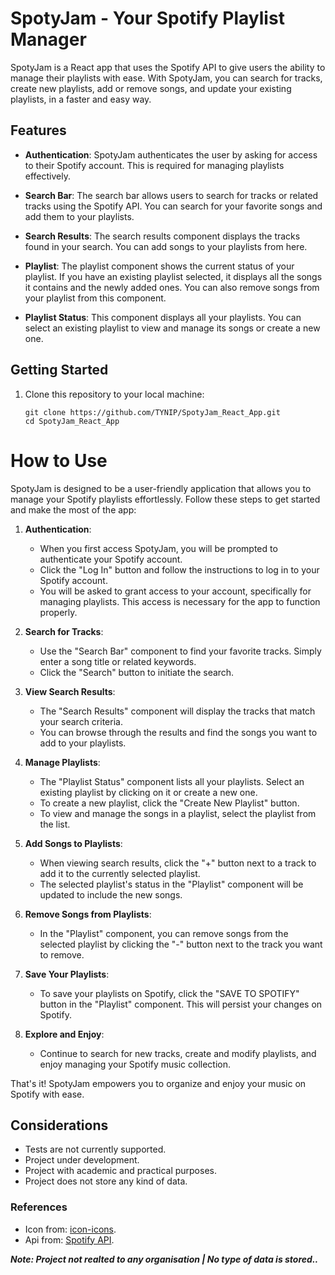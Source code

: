 # SpotyJam - Your Spotify Playlist Manager

SpotyJam is a React app that uses the Spotify API to give users the ability to manage their playlists with ease. With SpotyJam, you can search for tracks, create new playlists, add or remove songs, and update your existing playlists, in a faster and easy way.

## Features

- **Authentication**: SpotyJam authenticates the user by asking for access to their Spotify account. This is required for managing playlists effectively.

- **Search Bar**: The search bar allows users to search for tracks or related tracks using the Spotify API. You can search for your favorite songs and add them to your playlists.

- **Search Results**: The search results component displays the tracks found in your search. You can add songs to your playlists from here.

- **Playlist**: The playlist component shows the current status of your playlist. If you have an existing playlist selected, it displays all the songs it contains and the newly added ones. You can also remove songs from your playlist from this component.

- **Playlist Status**: This component displays all your playlists. You can select an existing playlist to view and manage its songs or create a new one.

## Getting Started

1. Clone this repository to your local machine:

   ```shell
   git clone https://github.com/TYNIP/SpotyJam_React_App.git
   cd SpotyJam_React_App
# How to Use

SpotyJam is designed to be a user-friendly application that allows you to manage your Spotify playlists effortlessly. Follow these steps to get started and make the most of the app:

1. **Authentication**:

   - When you first access SpotyJam, you will be prompted to authenticate your Spotify account.
   - Click the "Log In" button and follow the instructions to log in to your Spotify account.
   - You will be asked to grant access to your account, specifically for managing playlists. This access is necessary for the app to function properly.

2. **Search for Tracks**:

   - Use the "Search Bar" component to find your favorite tracks. Simply enter a song title or related keywords.
   - Click the "Search" button to initiate the search.

3. **View Search Results**:

   - The "Search Results" component will display the tracks that match your search criteria.
   - You can browse through the results and find the songs you want to add to your playlists.

4. **Manage Playlists**:

   - The "Playlist Status" component lists all your playlists. Select an existing playlist by clicking on it or create a new one.
   - To create a new playlist, click the "Create New Playlist" button.
   - To view and manage the songs in a playlist, select the playlist from the list.

5. **Add Songs to Playlists**:

   - When viewing search results, click the "+" button next to a track to add it to the currently selected playlist.
   - The selected playlist's status in the "Playlist" component will be updated to include the new songs.

6. **Remove Songs from Playlists**:

   - In the "Playlist" component, you can remove songs from the selected playlist by clicking the "-" button next to the track you want to remove.

7. **Save Your Playlists**:

   - To save your playlists on Spotify, click the "SAVE TO SPOTIFY" button in the "Playlist" component. This will persist your changes on Spotify.

8. **Explore and Enjoy**:

   - Continue to search for new tracks, create and modify playlists, and enjoy managing your Spotify music collection.

That's it! SpotyJam empowers you to organize and enjoy your music on Spotify with ease.

## Considerations
- Tests are not currently supported.
- Project under development.
- Project with academic and practical purposes.
- Project does not store any kind of data.


### References 
- Icon from: [icon-icons](https://icon-icons.com/).
- Api from: [Spotify API](https://developer.spotify.com/documentation/web-api). 

***Note: Project not realted to any organisation | No type of data is stored..***
